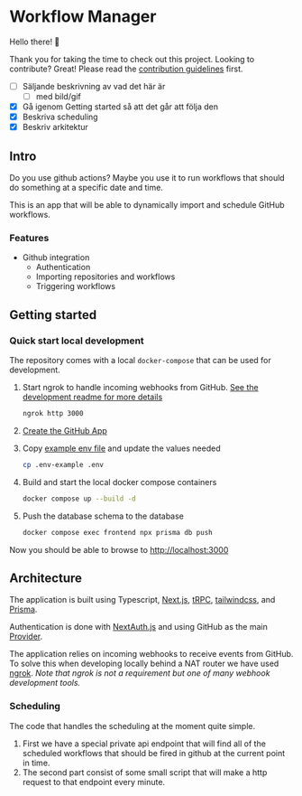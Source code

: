 # Workflow Manager

Hello there! 👋

Thank you for taking the time to check out this project. Looking to contribute? Great! Please read the [contribution guidelines](docs/CONTRIBUTING.md) first.

- [ ] Säljande beskrivning av vad det här är
  - [ ] med bild/gif
- [x] Gå igenom Getting started så att det går att följa den
- [x] Beskriva scheduling
- [x] Beskriv arkitektur

## Intro

Do you use github actions? Maybe you use it to run workflows that should do something at a specific date and time.

This is an app that will be able to dynamically import and schedule GitHub workflows.

### Features

- Github integration
  - Authentication
  - Importing repositories and workflows
  - Triggering workflows  

## Getting started

### Quick start local development

The repository comes with a local `docker-compose` that can be used for development.

1. Start ngrok to handle incoming webhooks from GitHub. [See the development readme for more details](docs/DEVELOPMENT.md#ngrok)

    ```bash
    ngrok http 3000
    ```

2. [Create the GitHub App](docs/DEVELOPMENT.md#creating-the-github-app)
3. Copy [example env file](./.env-example) and update the values needed

    ```bash
    cp .env-example .env
    ```

4. Build and start the local docker compose containers

    ```bash
    docker compose up --build -d
    ```

5. Push the database schema to the database

    ```bash
    docker compose exec frontend npx prisma db push
    ```

Now you should be able to browse to <http://localhost:3000>

## Architecture

The application is built using Typescript, [Next.js](https://nextjs.org/), [tRPC](https://trpc.io/), [tailwindcss](https://tailwindcss.com/), and [Prisma](https://www.prisma.io/).

Authentication is done with [NextAuth.js](https://next-auth.js.org/) and using GitHub as the main [Provider](https://next-auth.js.org/providers/github).

The application relies on incoming webhooks to receive events from GitHub. To solve this when developing locally behind a NAT router we have used [ngrok](https://ngrok.com/). *Note that ngrok is not a requirement but one of many webhook development tools.*

### Scheduling

The code that handles the scheduling at the moment quite simple.

1. First we have a special private api endpoint that will find all of the scheduled workflows that should be fired in github at the current point in time.
2. The second part consist of some small script that will make a http request to that endpoint every minute.

